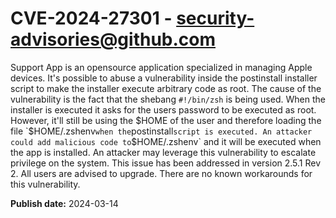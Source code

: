 # CVE-2024-27301 - security-advisories@github.com

Support App is an opensource application specialized in managing Apple devices. It's possible to abuse a vulnerability inside the postinstall installer script to make the installer execute arbitrary code as root. The cause of the vulnerability is the fact that the shebang `#!/bin/zsh` is being used. When the installer is executed it asks for the users password to be executed as root. However, it'll still be using the $HOME of the user and therefore loading the file  `$HOME/.zshenv` when the `postinstall` script is executed.
An attacker could add malicious code to `$HOME/.zshenv` and it will be executed when the app is installed. An attacker may leverage this vulnerability to escalate privilege on the system. This issue has been addressed in version 2.5.1 Rev 2. All users are advised to upgrade. There are no known workarounds for this vulnerability.

**Publish date:** 2024-03-14
